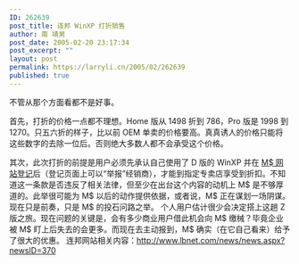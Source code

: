 ```yaml
---
ID: 262639
post_title: 连邦 WinXP 打折销售
author: 南 靖男
post_date: 2005-02-20 23:17:34
post_excerpt: ""
layout: post
permalink: https://larryli.cn/2005/02/262639
published: true
---
```

不管从那个方面看都不是好事。
<!--more-->首先，打折的价格一点都不理想。Home 版从 1498 折到 786，Pro 版是 1998 到 1270。只五六折的样子，比以前 OEM 单卖的价格要高。真真诱人的价格只能将这些数字的去除一位后。否则绝大多数人都不会承受这个价格。
其次，此次打折的前提是用户必须先承认自己使用了 D 版的 WinXP 并在 <a href="http://www.microsoft.com/china/genuine/legaloffer/report.aspx">M$ 网站登记</a>后（登记页面上可以“举报”经销商），才能到指定专卖店享受到折扣。不知道这一条款是否违反了相关法律，但至少在出台这个内容的动机上 M$ 是不够厚道的。此举很可能为 M$ 以后的动作提供依据，或者说，M$ 正在谋划一场阴谋。现在只是前奏，只是 M$ 的投石问路之举。
个人用户估计很少会决定搭上这趟 Z 版之旅。现在问题的关键是，会有多少商业用户借此机会向 M$ 缴械？毕竟企业被 M$ 盯上后失去的会更多。而现在去主动报到，M$ 确实（在它自己看来）给予了很大的优惠。
连邦网站相关内容：<a href="http://www.lbnet.com/news/news.aspx?newsID=370">http://www.lbnet.com/news/news.aspx?newsID=370</a>